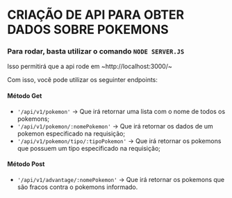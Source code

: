 # CRIAÇÃO DE API PARA OBTER DADOS SOBRE POKEMONS

### Para rodar, basta utilizar o comando `NODE SERVER.JS`
Isso permitirá que a api rode em ~http://localhost:3000/~

Com isso, você pode utilizar os seguinter endpoints:
#### Método Get
* `'/api/v1/pokemon'` -> Que irá retornar uma lista com o nome de todos os pokemons;
* `'/api/v1/pokemon/:nomePokemon'` -> Que irá retornar os dados de um pokemon especificado na requisição;
* `'/api/v1/pokemon/tipo/:tipoPokemon'` -> Que irá retornar os pokemons que possuem um tipo especificado na requisição;

#### Método Post
* `'/api/v1/advantage/:nomePokemon'` -> Que irá retornar os pokemons que são fracos contra o pokemons informado.
